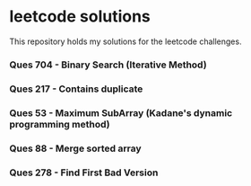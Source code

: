 # leetcode solutions
This repository holds my solutions for the leetcode challenges.

### Ques 704 - Binary Search (Iterative Method)
### Ques 217 - Contains duplicate
### Ques 53 - Maximum SubArray (Kadane's dynamic programming method)
### Ques 88 - Merge sorted array
### Ques 278 - Find First Bad Version

